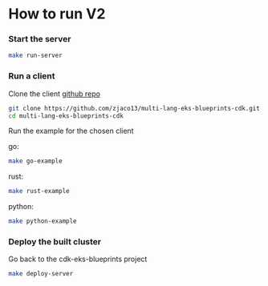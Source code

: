# How to run V2

### Start the server
```bash
make run-server
```

### Run a client
Clone the client [github repo](https://github.com/zjaco13/multi-lang-eks-blueprints-cdk)
```bash
git clone https://github.com/zjaco13/multi-lang-eks-blueprints-cdk.git
cd multi-lang-eks-blueprints-cdk
```

Run the example for the chosen client

go:
```bash
make go-example
```

rust:
```bash
make rust-example
```

python:
```bash
make python-example
```

### Deploy the built cluster
Go back to the cdk-eks-blueprints project

```bash
make deploy-server
```
